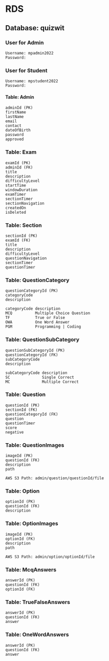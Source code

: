# RDS

## Database: quizwit

### User for Admin
```
Username: mpadmin2022
Password:
```

### User for Student
```
Username: mpstudent2022
Password:
```

#### Table: Admin
```
adminId (PK)
firstName
lastName
email
contact
dateOfBirth
password
approved
```

### Table: Exam
```
examId (PK)
adminId (FK)
title
description
difficultyLevel
startTime 
windowDuration
examTimer
sectionTimer
sectionNavigation
createdOn
isDeleted
```

### Table: Section
```
sectionId (PK)
examId (FK)
title
description 
difficultyLevel
questionNavigation
sectionTimer
questionTimer
```

### Table: QuestionCategory
```
questionCategoryId (PK)
categoryCode
description

categoryCode description
MCQ          Multiple Choice Question
TF           True or False
OWA          One Word Answer
PGM          Programming | Coding
```
### Table: QuestionSubCategory
```
questionSubCategoryId (PK)
questionCategoryId (FK)
subCategoryCode
description

subCategoryCode description
SC              Single Correct
MC              Multiple Correct
```

### Table: Question
```
questionId (PK)
sectionId (FK)
questionCategoryId (FK)
question
questionTimer
score
negative
```

### Table: QuestionImages
```
imageId (PK)
questionId (FK)
description
path

AWS S3 Path: admin/question/questionId/file
```

### Table: Option
```
optionId (PK)
questionId (FK)
description
```

### Table: OptionImages
```
imageId (PK)
optionId (FK)
description
path

AWS S3 Path: admin/option/optionId/file
```

### Table: McqAnswers
```
answerId (PK)
questionId (FK)
optionId (FK)
```

### Table: TrueFalseAnswers
```
answerId (PK)
questionId (FK)
answer
```

### Table: OneWordAnswers
```
answerId (PK)
questionId (FK)
answer
```
